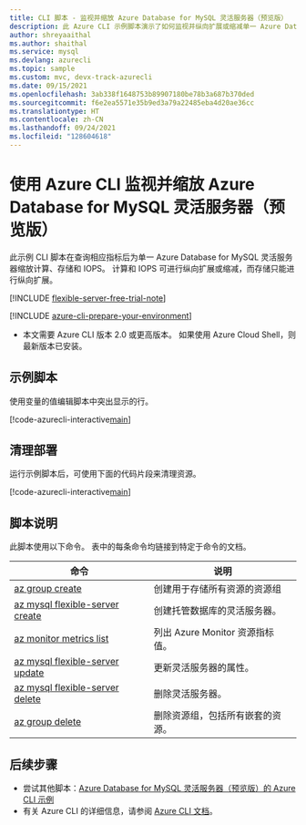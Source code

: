 ```yaml
---
title: CLI 脚本 - 监视并缩放 Azure Database for MySQL 灵活服务器（预览版）
description: 此 Azure CLI 示例脚本演示了如何监视并纵向扩展或缩减单一 Azure Database for MySQL 灵活服务器，以允许更改性能需求。
author: shreyaaithal
ms.author: shaithal
ms.service: mysql
ms.devlang: azurecli
ms.topic: sample
ms.custom: mvc, devx-track-azurecli
ms.date: 09/15/2021
ms.openlocfilehash: 3ab338f1648753b89907180be78b3a687b370ded
ms.sourcegitcommit: f6e2ea5571e35b9ed3a79a22485eba4d20ae36cc
ms.translationtype: HT
ms.contentlocale: zh-CN
ms.lasthandoff: 09/24/2021
ms.locfileid: "128604618"
---
```

# <a name="monitor-and-scale-an-azure-database-for-mysql---flexible-server-preview-using-azure-cli"></a>使用 Azure CLI 监视并缩放 Azure Database for MySQL 灵活服务器（预览版）

此示例 CLI 脚本在查询相应指标后为单一 Azure Database for MySQL 灵活服务器缩放计算、存储和 IOPS。 计算和 IOPS 可进行纵向扩展或缩减，而存储只能进行纵向扩展。 

[!INCLUDE [flexible-server-free-trial-note](../../includes/flexible-server-free-trial-note.md)]

[!INCLUDE [azure-cli-prepare-your-environment](../../../../includes/azure-cli-prepare-your-environment.md)]

- 本文需要 Azure CLI 版本 2.0 或更高版本。 如果使用 Azure Cloud Shell，则最新版本已安装。 

## <a name="sample-script"></a>示例脚本

使用变量的值编辑脚本中突出显示的行。

[!code-azurecli-interactive[main](../../../../cli_scripts/mysql/flexible-server/monitor-and-scale/monitor-and-scale.sh?highlight=8,11-12 "Monitor your Flexible Server and scale Compute, Storage and IOPS.")]

## <a name="clean-up-deployment"></a>清理部署

运行示例脚本后，可使用下面的代码片段来清理资源。

[!code-azurecli-interactive[main](../../../../cli_scripts/mysql/flexible-server/monitor-and-scale/clean-up-resources.sh?highlight=4 "Clean up resources.")]


## <a name="script-explanation"></a>脚本说明

此脚本使用以下命令。 表中的每条命令均链接到特定于命令的文档。

| **命令** | **说明** |
|---|---|
|[az group create](/cli/azure/group#az_group_create)|创建用于存储所有资源的资源组|
|[az mysql flexible-server create](/cli/azure/mysql/flexible-server#az_mysql_flexible_server_create)|创建托管数据库的灵活服务器。|
|[az monitor metrics list](/cli/azure/monitor/metrics#az_monitor_metrics_list)|列出 Azure Monitor 资源指标值。|
|[az mysql flexible-server update](/cli/azure/mysql/flexible-server#az_mysql_flexible_server_update)|更新灵活服务器的属性。|
|[az mysql flexible-server delete](/cli/azure/mysql/flexible-server#az_mysql_flexible_server_delete)|删除灵活服务器。|
|[az group delete](/cli/azure/group#az_group_delete) | 删除资源组，包括所有嵌套的资源。|

## <a name="next-steps"></a>后续步骤

- 尝试其他脚本：[Azure Database for MySQL 灵活服务器（预览版）的 Azure CLI 示例](../sample-scripts-azure-cli.md)
- 有关 Azure CLI 的详细信息，请参阅 [Azure CLI 文档](/cli/azure)。